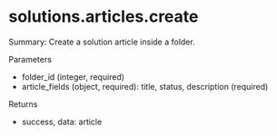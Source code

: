 # solutions.articles.create

Summary: Create a solution article inside a folder.

Parameters
- folder_id (integer, required)
- article_fields (object, required): title, status, description (required)

Returns
- success, data: article
